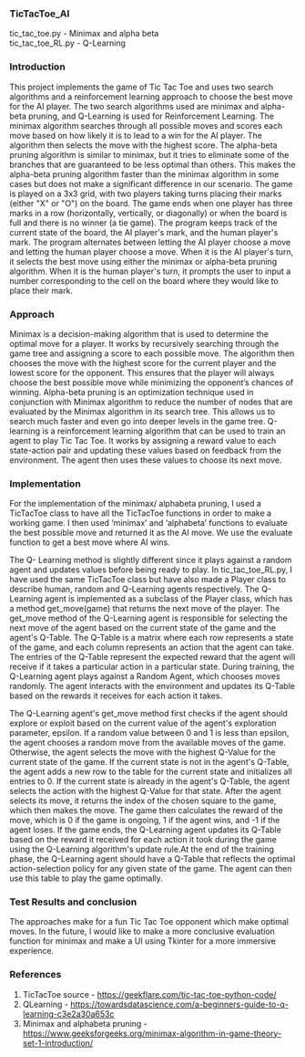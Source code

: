 ### TicTacToe_AI

tic_tac_toe.py - Minimax and alpha beta  
tic_tac_toe_RL.py - Q-Learning

### Introduction

This project implements the game of Tic Tac Toe and uses two search algorithms and a reinforcement learning approach to choose the best move for the AI player. The two search algorithms used are minimax and alpha-beta pruning, and Q-Learning is used for Reinforcement Learning. The minimax algorithm searches through all possible moves and scores each move based on how likely it is to lead to a win for the AI player. The algorithm then selects the move with the highest score. The alpha-beta pruning algorithm is similar to minimax, but it tries to eliminate some of the branches that are guaranteed to be less optimal than others. This makes the alpha-beta pruning algorithm faster than the minimax algorithm in some cases but does not make a significant difference in our scenario.
The game is played on a 3x3 grid, with two players taking turns placing their marks (either "X" or "O") on the board. The game ends when one player has three marks in a row (horizontally, vertically, or diagonally) or when the board is full and there is no winner (a tie game). The program keeps track of the current state of the board, the AI player's mark, and the human player's mark. The program alternates between letting the AI player choose a move and letting the human player choose a move. When it is the AI player's turn, it selects the best move using either the minimax or alpha-beta pruning algorithm. When it is the human player's turn, it prompts the user to input a number corresponding to the cell on the board where they would like to place their mark.

### Approach

Minimax is a decision-making algorithm that is used to determine the optimal move for a player. It works by recursively searching through the game tree and assigning a score to each possible move. The algorithm then chooses the move with the highest score for the current player and the lowest score for the opponent. This ensures that the player will always choose the best possible move while minimizing the opponent’s chances of winning.
Alpha-beta pruning is an optimization technique used in conjunction with Minimax algorithm to reduce the number of nodes that are evaluated by the Minimax algorithm in its search tree. This allows us to search much faster and even go into deeper levels in the game tree.
Q-learning is a reinforcement learning algorithm that can be used to train an agent to play Tic Tac Toe. It works by assigning a reward value to each state-action pair and updating these values based on feedback from the environment. The agent then uses these values to choose its next move.

### Implementation

For the implementation of the minimax/ alphabeta pruning, I used a TicTacToe class to have all the TicTacToe functions in order to make a working game. I then used ‘minimax’ and ‘alphabeta’ functions to evaluate the best possible move and returned it as the AI move. We use the evaluate function to get a best move where AI wins. 
 
The Q- Learning method is slightly different since it plays against a random agent and updates values before being ready to play. In tic_tac_toe_RL.py, I have used the same TicTacToe class but have also made a Player class to describe human, random and Q-Learning agents respectively. 
The Q-Learning agent is implemented as a subclass of the Player class, which has a method get_move(game) that returns the next move of the player. The get_move method of the Q-Learning agent is responsible for selecting the next move of the agent based on the current state of the game and the agent's Q-Table.
The Q-Table is a matrix where each row represents a state of the game, and each column represents an action that the agent can take. The entries of the Q-Table represent the expected reward that the agent will receive if it takes a particular action in a particular state.
During training, the Q-Learning agent plays against a Random Agent, which chooses moves randomly. The agent interacts with the environment and updates its Q-Table based on the rewards it receives for each action it takes.

The Q-Learning agent's get_move method first checks if the agent should explore or exploit based on the current value of the agent's exploration parameter, epsilon. If a random value between 0 and 1 is less than epsilon, the agent chooses a random move from the available moves of the game. Otherwise, the agent selects the move with the highest Q-Value for the current state of the game.
If the current state is not in the agent's Q-Table, the agent adds a new row to the table for the current state and initializes all entries to 0. If the current state is already in the agent's Q-Table, the agent selects the action with the highest Q-Value for that state.
After the agent selects its move, it returns the index of the chosen square to the game, which then makes the move. The game then calculates the reward of the move, which is 0 if the game is ongoing, 1 if the agent wins, and -1 if the agent loses. If the game ends, the Q-Learning agent updates its Q-Table based on the reward it received for each action it took during the game using the Q-Learning algorithm's update rule.At the end of the training phase, the Q-Learning agent should have a Q-Table that reflects the optimal action-selection policy for any given state of the game. The agent can then use this table to play the game optimally.

### Test Results and conclusion

The approaches make for a fun Tic Tac Toe opponent which make optimal moves. In the future, I would like to make a more conclusive evaluation function for minimax and make a UI using Tkinter for a more immersive experience.
 
### References

1.	TicTacToe source - https://geekflare.com/tic-tac-toe-python-code/
2.	QLearning - https://towardsdatascience.com/a-beginners-guide-to-q-learning-c3e2a30a653c 
3.	Minimax and alphabeta pruning - https://www.geeksforgeeks.org/minimax-algorithm-in-game-theory-set-1-introduction/ 

